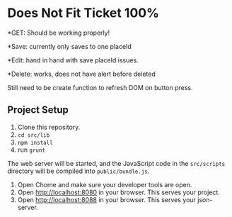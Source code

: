 # Does Not Fit Ticket 100%

*GET: Should be working properly!

*Save: currently only saves to one placeId

*Edit: hand in hand with save placeId issues.

*Delete: works, does not have alert before deleted

Still need to be create function to refresh DOM on button press.

## Project Setup

1. Clone this repository.
2. `cd src/lib`
3. `npm install`
4. run `grunt`

The web server will be started, and the JavaScript code in the `src/scripts` directory will be compiled into `public/bundle.js`.

1. Open Chome and make sure your developer tools are open.
1. Open [http://localhost:8080](http://localhost:8080) in your browser. This serves your project.
1. Open [http://localhost:8088](http://localhost:8088) in your browser. This serves your json-server.



